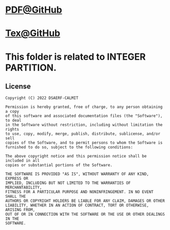 # [PDF@GitHub](https://github.com/DSAERF-CALMIT/Everything/blob/main/OddP%3DDisP/OddP%3DDisP.pdf)

# [Tex@GitHub](https://github.com/DSAERF-CALMIT/Everything/blob/main/OddP%3DDisP/OddP%3DDisP.tex)

# This folder is related to INTEGER PARTITION.

## License
```
Copyright (C) 2022 DSAERF-CALMIT

Permission is hereby granted, free of charge, to any person obtaining a copy
of this software and associated documentation files (the "Software"), to deal
in the Software without restriction, including without limitation the rights
to use, copy, modify, merge, publish, distribute, sublicense, and/or sell
copies of the Software, and to permit persons to whom the Software is
furnished to do so, subject to the following conditions:

The above copyright notice and this permission notice shall be included in all
copies or substantial portions of the Software.

THE SOFTWARE IS PROVIDED "AS IS", WITHOUT WARRANTY OF ANY KIND, EXPRESS OR
IMPLIED, INCLUDING BUT NOT LIMITED TO THE WARRANTIES OF MERCHANTABILITY,
FITNESS FOR A PARTICULAR PURPOSE AND NONINFRINGEMENT. IN NO EVENT SHALL THE
AUTHORS OR COPYRIGHT HOLDERS BE LIABLE FOR ANY CLAIM, DAMAGES OR OTHER
LIABILITY, WHETHER IN AN ACTION OF CONTRACT, TORT OR OTHERWISE, ARISING FROM,
OUT OF OR IN CONNECTION WITH THE SOFTWARE OR THE USE OR OTHER DEALINGS IN THE
SOFTWARE.
```
